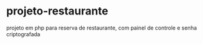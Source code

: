 # projeto-restaurante
projeto em php para reserva de restaurante, com painel de controle e senha criptografada 
